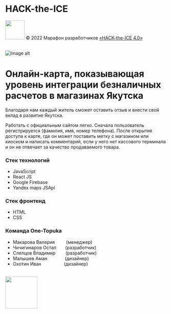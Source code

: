# HACK-the-ICE
[<img src="https://static.tildacdn.com/tild3161-3361-4131-a662-636334383666/Group_1548.svg" height="60" />](https://ityakutia.com/hack-the-ice)
© 2022 Марафон разработчиков [«HACK-the-ICE 4.0»](https://ityakutia.com/hack-the-ice)

\
![Image alt](https://github.com/SlepVladim/reChart/blob/ab52cd86a3a00b3cc4330e30ff49c2420247bfd3/Logo_re_Chart%202.svg)
# Онлайн-карта, показывающая уровень интеграции безналичных расчетов в магазинах Якутска
Благодаря нам каждый житель сможет оставить отзыв и внести свой вклад в развитие Якутска.

Работать с официальным сайтом легко. Сначала пользователь регистрируется (фамилия, имя, номер телефона). После открытия доступа к карте, где он может поставить метку с магазином или киоском и написать комментарий, если у него нет кассового терминала и он не отвечает за качество продаваемого товара.

### Стек технологий
+ JavaScript
+ React JS
+ Google Firebase
+ Yandex maps JSApi

### Стек фронтенд
+ HTML
+ CSS

### Команда One-Topuka
+ Макарова Валерия&nbsp;&nbsp;&nbsp;&nbsp;&nbsp;&nbsp;&nbsp;&nbsp;&nbsp;(менеджер)
+ Чичигинаров Остап&nbsp;&nbsp;&nbsp;&nbsp;&nbsp;&nbsp;&nbsp;(разработчик)
+ Слепцов Владимир&nbsp;&nbsp;&nbsp;&nbsp;&nbsp;&nbsp;&nbsp;&nbsp;(разработчик)
+ Малышев Аман&nbsp;&nbsp;&nbsp;&nbsp;&nbsp;&nbsp;&nbsp;&nbsp;&nbsp;&nbsp;&nbsp;&nbsp;&nbsp;&nbsp;(дизайнер)
+ Охотин Иван&nbsp;&nbsp;&nbsp;&nbsp;&nbsp;&nbsp;&nbsp;&nbsp;&nbsp;&nbsp;&nbsp;&nbsp;&nbsp;&nbsp;&nbsp;&nbsp;&nbsp;&nbsp;(дизайнер)


\
[<img src="https://github.com/SlepVladim/reChart/blob/cb8a1b237c11f0b55a64966c3938d7eb195e3479/LogoTeam.svg" height="100" />](https://ityakutia.com/hack-the-ice)




